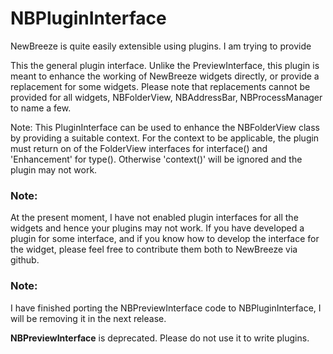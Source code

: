 # NBPluginInterface

NewBreeze is quite easily extensible using plugins. I am trying to provide

This the general plugin interface. Unlike the PreviewInterface, this plugin
is meant to enhance the working of NewBreeze widgets directly, or provide a
replacement for some widgets. Please note that replacements cannot be
provided for all widgets, NBFolderView, NBAddressBar, NBProcessManager to name
a few.

Note:
This PluginInterface can be used to enhance the NBFolderView class by providing
a suitable context. For the context to be applicable, the plugin must return
on of the FolderView interfaces for interface() and 'Enhancement' for type().
Otherwise 'context()' will be ignored and the plugin may not work.

### Note:
At the present moment, I have not enabled plugin interfaces for all the widgets
and hence your plugins may not work. If you have developed a plugin for some
interface, and if you know how to develop the interface for the widget, please
feel free to contribute them both to NewBreeze via github.

### Note:
I have finished porting the NBPreviewInterface code to NBPluginInterface,
I will be removing it in the next release.

**NBPreviewInterface** is deprecated. Please do not use it to write plugins.
